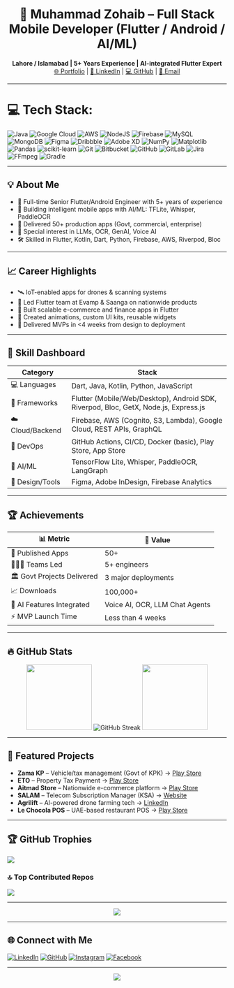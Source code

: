 


<h1 align="center">🚀 Muhammad Zohaib – Full Stack Mobile Developer (Flutter / Android / AI/ML)</h1>


<p align="center">
  <b>Lahore / Islamabad | 5+ Years Experience | AI-integrated Flutter Expert</b><br>
  <a href="https://zohaib1313.github.io/vcard-personal-portfolio/">🌐 Portfolio</a> |
  <a href="https://www.linkedin.com/in/zohaib1313/">🔗 LinkedIn</a> |
  <a href="https://github.com/zohaib1313">💻 GitHub</a> |
  <a href="mailto:mianzohaibiftikhar@gmail.com">📧 Email</a>
</p>



---

# 💻 Tech Stack:
![Java](https://img.shields.io/badge/java-%23ED8B00.svg?style=for-the-badge&logo=openjdk&logoColor=white) ![Google Cloud](https://img.shields.io/badge/GoogleCloud-%234285F4.svg?style=for-the-badge&logo=google-cloud&logoColor=white) ![AWS](https://img.shields.io/badge/AWS-%23FF9900.svg?style=for-the-badge&logo=amazon-aws&logoColor=white) ![NodeJS](https://img.shields.io/badge/node.js-6DA55F?style=for-the-badge&logo=node.js&logoColor=white) ![Firebase](https://img.shields.io/badge/firebase-a08021?style=for-the-badge&logo=firebase&logoColor=ffcd34) ![MySQL](https://img.shields.io/badge/mysql-4479A1.svg?style=for-the-badge&logo=mysql&logoColor=white) ![MongoDB](https://img.shields.io/badge/MongoDB-%234ea94b.svg?style=for-the-badge&logo=mongodb&logoColor=white) ![Figma](https://img.shields.io/badge/figma-%23F24E1E.svg?style=for-the-badge&logo=figma&logoColor=white) ![Dribbble](https://img.shields.io/badge/Dribbble-EA4C89?style=for-the-badge&logo=dribbble&logoColor=white) ![Adobe XD](https://img.shields.io/badge/Adobe%20XD-470137?style=for-the-badge&logo=Adobe%20XD&logoColor=#FF61F6) ![NumPy](https://img.shields.io/badge/numpy-%23013243.svg?style=for-the-badge&logo=numpy&logoColor=white) ![Matplotlib](https://img.shields.io/badge/Matplotlib-%23ffffff.svg?style=for-the-badge&logo=Matplotlib&logoColor=black) ![Pandas](https://img.shields.io/badge/pandas-%23150458.svg?style=for-the-badge&logo=pandas&logoColor=white) ![scikit-learn](https://img.shields.io/badge/scikit--learn-%23F7931E.svg?style=for-the-badge&logo=scikit-learn&logoColor=white) ![Git](https://img.shields.io/badge/git-%23F05033.svg?style=for-the-badge&logo=git&logoColor=white) ![Bitbucket](https://img.shields.io/badge/bitbucket-%230047B3.svg?style=for-the-badge&logo=bitbucket&logoColor=white) ![GitHub](https://img.shields.io/badge/github-%23121011.svg?style=for-the-badge&logo=github&logoColor=white) ![GitLab](https://img.shields.io/badge/gitlab-%23181717.svg?style=for-the-badge&logo=gitlab&logoColor=white) ![Jira](https://img.shields.io/badge/jira-%230A0FFF.svg?style=for-the-badge&logo=jira&logoColor=white) ![FFmpeg](https://shields.io/badge/FFmpeg-%23171717.svg?logo=ffmpeg&style=for-the-badge&labelColor=171717&logoColor=5cb85c) ![Gradle](https://img.shields.io/badge/Gradle-02303A.svg?style=for-the-badge&logo=Gradle&logoColor=white)

---

## 💡 About Me
- 🎯 Full-time Senior Flutter/Android Engineer with 5+ years of experience  
- 🤖 Building intelligent mobile apps with AI/ML: TFLite, Whisper, PaddleOCR  
- 📱 Delivered 50+ production apps (Govt, commercial, enterprise)  
- 🧠 Special interest in LLMs, OCR, GenAI, Voice AI  
- 🛠️ Skilled in Flutter, Kotlin, Dart, Python, Firebase, AWS, Riverpod, Bloc  

---

## 📈 Career Highlights

- 🛰️ IoT-enabled apps for drones & scanning systems  
- 🏢 Led Flutter team at Evamp & Saanga on nationwide products  
- 🛒 Built scalable e-commerce and finance apps in Flutter  
- 🧩 Created animations, custom UI kits, reusable widgets  
- 🤝 Delivered MVPs in <4 weeks from design to deployment  

---

## 🧠 Skill Dashboard

| Category         | Stack                                                                                                                                         |
|------------------|-----------------------------------------------------------------------------------------------------------------------------------------------|
| 💻 Languages      | Dart, Java, Kotlin, Python, JavaScript                                                                                                       |
| 🚀 Frameworks     | Flutter (Mobile/Web/Desktop), Android SDK, Riverpod, Bloc, GetX, Node.js, Express.js                                                        |
| ☁️ Cloud/Backend  | Firebase, AWS (Cognito, S3, Lambda), Google Cloud, REST APIs, GraphQL                                                                        |
| 🔐 DevOps         | GitHub Actions, CI/CD, Docker (basic), Play Store, App Store                                                                                 |
| 🧠 AI/ML          | TensorFlow Lite, Whisper, PaddleOCR, LangGraph                                                                                               |
| 🎨 Design/Tools   | Figma, Adobe InDesign, Firebase Analytics                                                                                                    |

---

## 🏆 Achievements

| 📊 Metric                       | 💯 Value                          |
|--------------------------------|-----------------------------------|
| 📱 Published Apps              | 50+                               |
| 🧑‍🤝‍🧑 Teams Led                | 5+ engineers                      |
| 🏛️ Govt Projects Delivered     | 3 major deployments               |
| 📈 Downloads                   | 100,000+                          |
| 🧠 AI Features Integrated      | Voice AI, OCR, LLM Chat Agents    |
| ⚡ MVP Launch Time             | Less than 4 weeks                 |

---

## 🔥 GitHub Stats

<p align="center">
  <img src="https://github-readme-stats.vercel.app/api?username=zohaib1313&theme=radical&show_icons=true" height="150"/>
<img src="https://streak-stats.demolab.com?user=zohaib1313&theme=highcontrast" alt="GitHub Streak" />
  <img src="https://github-readme-stats.vercel.app/api/top-langs/?username=zohaib1313&theme=radical&layout=compact" height="150"/>
</p>

---

## 🚀 Featured Projects

- **Zama KP** – Vehicle/tax management (Govt of KPK) → [Play Store](https://apkcombo.com/zama-kp/com.kpexcisetaxation.zamakp/)
- **ETO** – Property Tax Payment → [Play Store](https://play.google.com/store/apps/details?id=com.vehicleinspectionapp.kp&hl=en)
- **Aitmad Store** – Nationwide e-commerce platform → [Play Store](https://play.google.com/store/apps/details?id=com.aitmadonlinestore.app)
- **SALAM** – Telecom Subscription Manager (KSA) → [Website](https://salam.sa/)
- **Agrilift** – AI-powered drone farming tech → [LinkedIn](https://www.linkedin.com/company/agrilift)
- **Le Chocola POS** – UAE-based restaurant POS → [Play Store](https://play.google.com/store/apps/details?id=lechocola.android.app)

---
## 🏆 GitHub Trophies
![](https://github-profile-trophy.vercel.app/?username=zohaib1313&theme=dark&no-frame=false&no-bg=true&margin-w=4)

### 🔝 Top Contributed Repos
![](https://github-contributor-stats.vercel.app/api?username=zohaib1313&limit=5&theme=dark&combine_all_yearly_contributions=true)

---

<p align="center">
  <img src="https://visitcount.itsvg.in/api?id=zohaib1313&icon=0&color=0" />
</p>


---

## 🌐 Connect with Me

[![LinkedIn](https://img.shields.io/badge/LinkedIn-%230077B5.svg?logo=linkedin&logoColor=white)](https://linkedin.com/in/zohaib1313)
[![GitHub](https://img.shields.io/badge/GitHub-%23121011.svg?logo=github&logoColor=white)](https://github.com/zohaib1313)
[![Instagram](https://img.shields.io/badge/Instagram-%23E4405F.svg?logo=Instagram&logoColor=white)](https://instagram.com/zohaib.778)
[![Facebook](https://img.shields.io/badge/Facebook-%231877F2.svg?logo=Facebook&logoColor=white)](https://facebook.com/zohaib.256)

---

<p align="center">
  <img src="https://visitcount.itsvg.in/api?id=zohaib1313&icon=6&color=12" />
</p>
